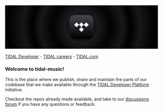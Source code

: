 ![Banner](https://github.com/tidal-music/.github/blob/main/profile/banner.png)

[TIDAL Developer](https://developer.tidal.com/) - [TIDAL careers](https://careers.tidal.com/) - [TIDAL.com](https://tidal.com/) 

### Welcome to tidal-music!

This is the place where we publish, share and maintain the parts of our codebase that we make available through
the [TIDAL Developer Platform](https://developer.tidal.com) initiative.

Checkout the repos already made available, and take to
our [discussions forum](https://github.com/orgs/tidal-music/discussions) if you have any questions or feedback.